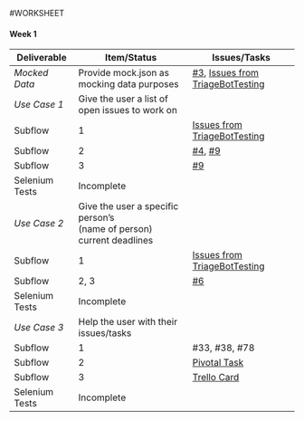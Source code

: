 #WORKSHEET
#### Week 1

| Deliverable   | Item/Status   |  Issues/Tasks
| ------------- | ------------  |  ------------
| *Mocked Data*     | Provide mock.json as mocking data purposes    | [#3](https://github.ncsu.edu/maalbash/DeveloperTriage#3), [Issues from TriageBotTesting](https://github.ncsu.edu/hqtu/TriageBotTesting)
| *Use Case 1*      | Give the user a list of open issues to work on   | &nbsp;
| Subflow      | 1              |  [Issues from TriageBotTesting](https://github.ncsu.edu/hqtu/TriageBotTesting)
| Subflow      | 2              |  [#4](https://github.ncsu.edu/maalbash/DeveloperTriage#4), [#9]( https://github.ncsu.edu/maalbash/DeveloperTriage#9)
| Subflow      | 3              |  [#9]( https://github.ncsu.edu/maalbash/DeveloperTriage#9)
| Selenium Tests| Incomplete    |  &nbsp;
| *Use Case 2*      | Give the user a specific person’s    </br> (name of person) current deadlines | &nbsp;
| Subflow      | 1              |  [Issues from TriageBotTesting](https://github.ncsu.edu/hqtu/TriageBotTesting)
| Subflow      | 2, 3           |  [#6](https://github.ncsu.edu/maalbash/DeveloperTriage#6)
| Selenium Tests| Incomplete    |  &nbsp;
| *Use Case 3*      | Help the user with their issues/tasks        | &nbsp;
| Subflow      | 1             |  #33, #38, #78
| Subflow      | 2             |  [Pivotal Task](https://www.pivotaltracker.com/story/show/114636091)
| Subflow      | 3             |  [Trello Card](https://trello.com/c/diA1DaMw)
| Selenium Tests| Incomplete   |  &nbsp;


